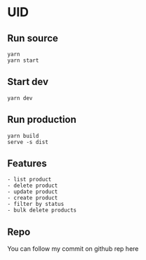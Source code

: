 # UID

## Run source

```
yarn
yarn start
```

## Start dev

```
yarn dev
```


## Run production

```
yarn build
serve -s dist
```

## Features 
```
- list product
- delete product
- update product
- create product
- filter by status
- bulk delete products
```

## Repo

You can follow my commit on github rep here

